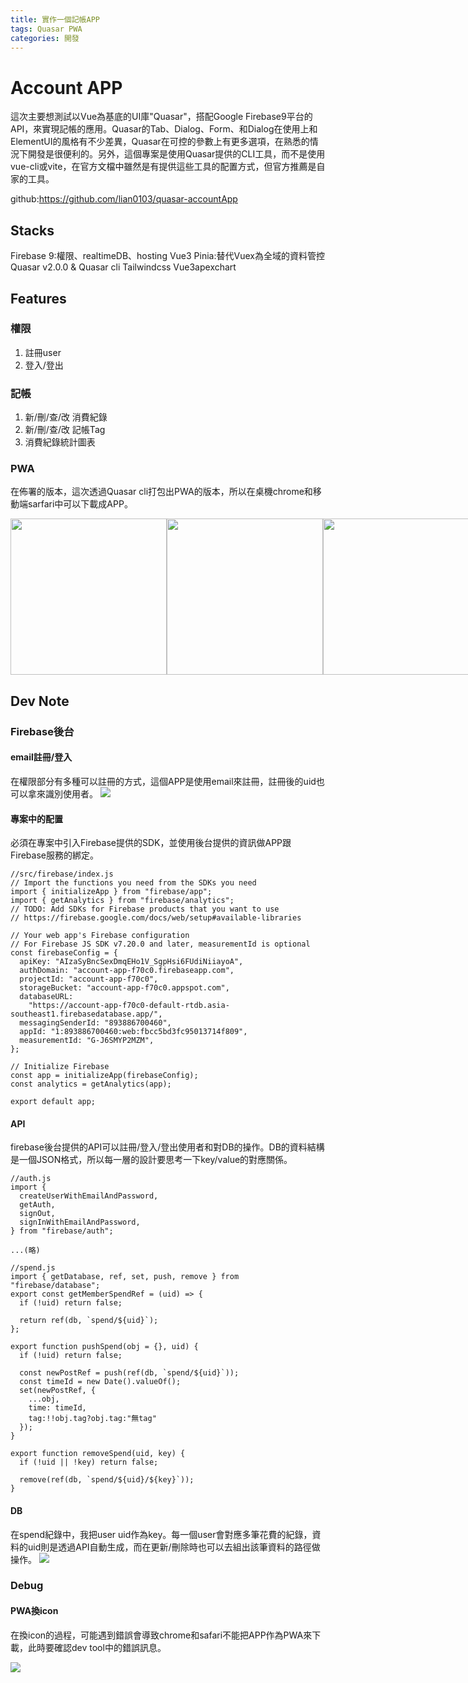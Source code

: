 ```yaml
---
title: 實作一個記帳APP
tags: Quasar PWA
categories: 開發 
---
```


# Account APP
這次主要想測試以Vue為基底的UI庫"Quasar"，搭配Google Firebase9平台的API，來實現記帳的應用。Quasar的Tab、Dialog、Form、和Dialog在使用上和ElementUI的風格有不少差異，Quasar在可控的參數上有更多選項，在熟悉的情況下開發是很便利的。另外，這個專案是使用Quasar提供的CLI工具，而不是使用vue-cli或vite，在官方文檔中雖然是有提供這些工具的配置方式，但官方推薦是自家的工具。

github:https://github.com/lian0103/quasar-accountApp

<!-- more --> 

## Stacks
Firebase 9:權限、realtimeDB、hosting
Vue3
Pinia:替代Vuex為全域的資料管控
Quasar v2.0.0 & Quasar cli
Tailwindcss
Vue3apexchart 

## Features
### 權限
1. 註冊user
2. 登入/登出

### 記帳
1. 新/刪/查/改 消費紀錄
2. 新/刪/查/改 記帳Tag
3. 消費紀錄統計圖表

### PWA
在佈署的版本，這次透過Quasar cli打包出PWA的版本，所以在桌機chrome和移動端sarfari中可以下載成APP。
<div style='display:flex !important'>
    <img src="https://i.imgur.com/WA6H8s5.jpg" width="250" alt='' />
    <img src="https://i.imgur.com/eAxLq5P.jpg" width="250" alt='' />
    <img src="https://i.imgur.com/4oMvR5Z.jpg" width="250" alt='' />
    <img src="https://i.imgur.com/kWiwl2m.jpg" width="250" alt='' />
</div>


## Dev Note

### Firebase後台

#### email註冊/登入
在權限部分有多種可以註冊的方式，這個APP是使用email來註冊，註冊後的uid也可以拿來識別使用者。
![](https://i.imgur.com/mzBvQUZ.jpg)

#### 專案中的配置
必須在專案中引入Firebase提供的SDK，並使用後台提供的資訊做APP跟Firebase服務的綁定。

```javascript=
//src/firebase/index.js
// Import the functions you need from the SDKs you need
import { initializeApp } from "firebase/app";
import { getAnalytics } from "firebase/analytics";
// TODO: Add SDKs for Firebase products that you want to use
// https://firebase.google.com/docs/web/setup#available-libraries

// Your web app's Firebase configuration
// For Firebase JS SDK v7.20.0 and later, measurementId is optional
const firebaseConfig = {
  apiKey: "AIzaSyBncSexDmqEHo1V_SgpHsi6FUdiNiiayoA",
  authDomain: "account-app-f70c0.firebaseapp.com",
  projectId: "account-app-f70c0",
  storageBucket: "account-app-f70c0.appspot.com",
  databaseURL:
    "https://account-app-f70c0-default-rtdb.asia-southeast1.firebasedatabase.app/",
  messagingSenderId: "893886700460",
  appId: "1:893886700460:web:fbcc5bd3fc95013714f809",
  measurementId: "G-J6SMYP2MZM",
};

// Initialize Firebase
const app = initializeApp(firebaseConfig);
const analytics = getAnalytics(app);

export default app;

```

#### API
firebase後台提供的API可以註冊/登入/登出使用者和對DB的操作。DB的資料結構是一個JSON格式，所以每一層的設計要思考一下key/value的對應關係。
```javascript=
//auth.js
import {
  createUserWithEmailAndPassword,
  getAuth,
  signOut,
  signInWithEmailAndPassword,
} from "firebase/auth";

...(略)

//spend.js
import { getDatabase, ref, set, push, remove } from "firebase/database";
export const getMemberSpendRef = (uid) => {
  if (!uid) return false;

  return ref(db, `spend/${uid}`);
};

export function pushSpend(obj = {}, uid) {
  if (!uid) return false;

  const newPostRef = push(ref(db, `spend/${uid}`));
  const timeId = new Date().valueOf();
  set(newPostRef, {
    ...obj,
    time: timeId,
    tag:!!obj.tag?obj.tag:"無tag"
  });
}

export function removeSpend(uid, key) {
  if (!uid || !key) return false;

  remove(ref(db, `spend/${uid}/${key}`));
}
```

#### DB
在spend紀錄中，我把user uid作為key。每一個user會對應多筆花費的紀錄，資料的uid則是透過API自動生成，而在更新/刪除時也可以去組出該筆資料的路徑做操作。
![](https://i.imgur.com/2Z29kaZ.jpg)



### Debug

#### PWA換icon
在換icon的過程，可能遇到錯誤會導致chrome和safari不能把APP作為PWA來下載，此時要確認dev tool中的錯誤訊息。

![](https://i.imgur.com/9qlFnQJ.jpg)

